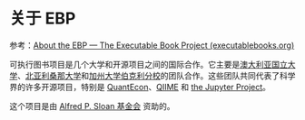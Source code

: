 # 关于 EBP

参考：[About the EBP — The Executable Book Project (executablebooks.org)](https://executablebooks.org/en/latest/about.html)

可执行图书项目是几个大学和开源项目之间的国际合作。它主要是[澳大利亚国立大学](https://anu.edu.au/)、[北亚利桑那大学](https://nau.edu/)和[加州大学伯克利分校](https://www.berkeley.edu/)的团队合作。这些团队共同代表了科学界的许多开源项目，特别是 [QuantEcon](https://quantecon.org/)、[QIIME](https://qiime2.org/) 和 [the Jupyter Project](https://jupyter.org/)。

这个项目是由 [Alfred P. Sloan 基金会](https://sloan.org/) 资助的。